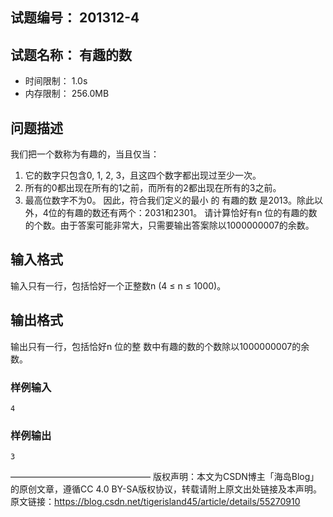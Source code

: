 ## 试题编号：	201312-4
## 试题名称：	有趣的数
- 时间限制：	1.0s
- 内存限制：	256.0MB

## 问题描述
我们把一个数称为有趣的，当且仅当：
1. 它的数字只包含0, 1, 2, 3，且这四个数字都出现过至少一次。
2. 所有的0都出现在所有的1之前，而所有的2都出现在所有的3之前。
3. 最高位数字不为0。
因此，符合我们定义的最小 的 有趣的数 是2013。除此以外，4位的有趣的数还有两个：2031和2301。
请计算恰好有n 位的有趣的数的个数。由于答案可能非常大，只需要输出答案除以1000000007的余数。
## 输入格式
输入只有一行，包括恰好一个正整数n (4 ≤ n ≤ 1000)。
## 输出格式
输出只有一行，包括恰好n 位的整 数中有趣的数的个数除以1000000007的余数。
### 样例输入
```
4
```
### 样例输出
```
3 
```
————————————————
版权声明：本文为CSDN博主「海岛Blog」的原创文章，遵循CC 4.0 BY-SA版权协议，转载请附上原文出处链接及本声明。
原文链接：https://blog.csdn.net/tigerisland45/article/details/55270910
<!--stackedit_data:
eyJoaXN0b3J5IjpbLTMwNzgzNDYyXX0=
-->